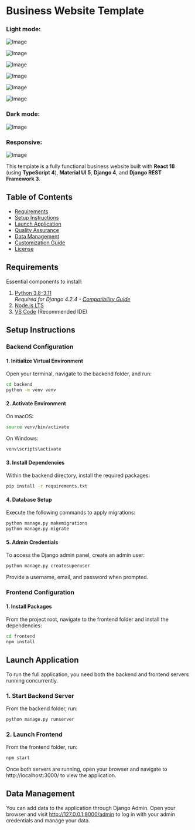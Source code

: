 # Business Website Template

### Light mode:

![Image](https://github.com/user-attachments/assets/d971ab49-6305-482a-9286-e8126311c8b1)

![Image](https://github.com/user-attachments/assets/e60a0363-248f-40d2-a858-7ebe447a7216)

![Image](https://github.com/user-attachments/assets/46897cab-dbdf-4511-88c9-5f7aa4afcae4)

![Image](https://github.com/user-attachments/assets/71fd87c0-74bd-472e-949b-6b761b7f31f6)

![Image](https://github.com/user-attachments/assets/9faa6b7d-b0b9-4cca-8c2d-9f83e03b55f2)

![Image](https://github.com/user-attachments/assets/e44c9d09-eab4-4002-9fea-e5e20fff82fd)

### Dark mode:
![Image](https://github.com/user-attachments/assets/52595a0f-8100-4c20-995e-a44ee1dd9b86)

### Responsive:

![Image](https://github.com/user-attachments/assets/a213d7d0-2fbe-426c-b557-b2fcacadc722)

This template is a fully functional business website built with **React 18** (using **TypeScript 4**), **Material UI 5**, **Django 4**, and **Django REST Framework 3**.

## Table of Contents
- [Requirements](#requirements)
- [Setup Instructions](#setup-instructions)
- [Launch Application](#launch-application)
- [Quality Assurance](#quality-assurance)
- [Data Management](#data-management)
- [Customization Guide](#customization-guide)
- [License](#license)

## Requirements

Essential components to install:

1. [Python 3.8-3.11](https://www.python.org/downloads/)  
   *Required for Django 4.2.4 - [Compatibility Guide](https://django.readthedocs.io/en/stable/faq/install.html)*
2. [Node.js LTS](https://nodejs.org/en/)
3. [VS Code](https://code.visualstudio.com/) (Recommended IDE)

## Setup Instructions

### Backend Configuration

#### 1. Initialize Virtual Environment

Open your terminal, navigate to the backend folder, and run:

```bash
cd backend
python -m venv venv
```

#### 2. Activate Environment

On macOS:

```bash
source venv/bin/activate
```

On Windows:

```bash
venv\scripts\activate
```

#### 3. Install Dependencies

Within the backend directory, install the required packages:

```bash
pip install -r requirements.txt
```

#### 4. Database Setup

Execute the following commands to apply migrations:

```bash
python manage.py makemigrations
python manage.py migrate
```

#### 5. Admin Credentials

To access the Django admin panel, create an admin user:

```bash
python manage.py createsuperuser
```

Provide a username, email, and password when prompted.

### Frontend Configuration

#### 1. Install Packages

From the project root, navigate to the frontend folder and install the dependencies:

```bash
cd frontend
npm install
```

## Launch Application

To run the full application, you need both the backend and frontend servers running concurrently.

### 1. Start Backend Server

From the backend folder, run:

```bash
python manage.py runserver
```

### 2. Launch Frontend

From the frontend folder, run:

```bash
npm start
```

Once both servers are running, open your browser and navigate to http://localhost:3000/ to view the application.

## Data Management

You can add data to the application through Django Admin.
Open your browser and visit http://127.0.0.1:8000/admin to log in with your admin credentials and manage your data.
